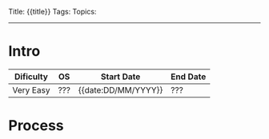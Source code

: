 
Title: {{title}}
Tags: 
Topics: 

---

# Intro
| Dificulty | OS | Start Date | End Date |
|---|---|---|---|
| Very Easy | ??? | {{date:DD/MM/YYYY}} | ??? |

# Process